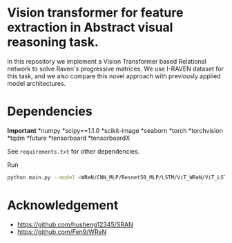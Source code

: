 # Vision transformer for feature extraction in Abstract visual reasoning task. 

In this repository we implement a Vision Transformer based Relational network to solve Raven's progressive matrices. We use I-RAVEN dataset for this task, and we also compare  this novel approach with previously applied model architectures. 

# Dependencies

**Important**
*numpy
*scipy==1.1.0
*scikit-image
*seaborn
*torch
*torchvision
*tqdm
*future
*tensorboard
*tensorboardX

See ```requirements.txt``` for other dependencies.

Run
```Bash
python main.py --model <WReN/CNN_MLP/Resnet50_MLP/LSTM/ViT_WReN/ViT_LSTM/ViT_MLP> --img_size <input image size> --path <path to your dataset>
```

# Acknowledgement
- https://github.com/husheng12345/SRAN
- https://github.com/Fen9/WReN
